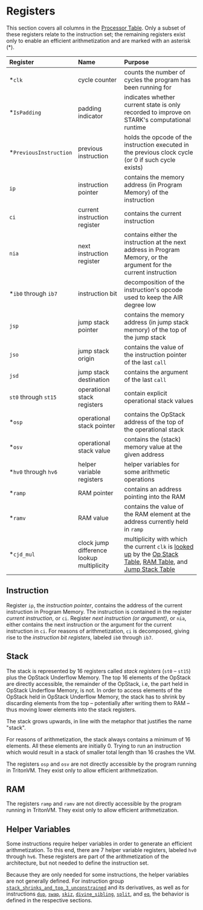 # Registers

This section covers all columns in the [Processor Table](processor-table.md).
Only a subset of these registers relate to the instruction set;
the remaining registers exist only to enable an efficient arithmetization and are marked with an asterisk (\*).

| Register               | Name                                      | Purpose                                                                                                                                                                                                                   |
|:-----------------------|:------------------------------------------|:--------------------------------------------------------------------------------------------------------------------------------------------------------------------------------------------------------------------------|
| *`clk`                 | cycle counter                             | counts the number of cycles the program has been running for                                                                                                                                                              |
| *`IsPadding`           | padding indicator                         | indicates whether current state is only recorded to improve on STARK's computational runtime                                                                                                                              |
| *`PreviousInstruction` | previous instruction                      | holds the opcode of the instruction executed in the previous clock cycle (or 0 if such cycle exists)                                                                                                                      |
| `ip`                   | instruction pointer                       | contains the memory address (in Program Memory) of the instruction                                                                                                                                                        |
| `ci`                   | current instruction register              | contains the current instruction                                                                                                                                                                                          |
| `nia`                  | next instruction register                 | contains either the instruction at the next address in Program Memory, or the argument for the current instruction                                                                                                        |
| *`ib0` through `ib7`   | instruction bit                           | decomposition of the instruction's opcode used to keep the AIR degree low                                                                                                                                                 |
| `jsp`                  | jump stack pointer                        | contains the memory address (in jump stack memory) of the top of the jump stack                                                                                                                                           |
| `jso`                  | jump stack origin                         | contains the value of the instruction pointer of the last `call`                                                                                                                                                          |
| `jsd`                  | jump stack destination                    | contains the argument of the last `call`                                                                                                                                                                                  |
| `st0` through `st15`   | operational stack registers               | contain explicit operational stack values                                                                                                                                                                                 |
| *`osp`                 | operational stack pointer                 | contains the OpStack address of the top of the operational stack                                                                                                                                                          |
| *`osv`                 | operational stack value                   | contains the (stack) memory value at the given address                                                                                                                                                                    |
| *`hv0` through `hv6`   | helper variable registers                 | helper variables for some arithmetic operations                                                                                                                                                                           |
| *`ramp`                | RAM pointer                               | contains an address pointing into the RAM                                                                                                                                                                                 |
| *`ramv`                | RAM value                                 | contains the value of the RAM element at the address currently held in `ramp`                                                                                                                                             |
| *`cjd_mul`             | clock jump difference lookup multiplicity | multiplicity with which the current `clk` is [looked up](lookup-argument.md) by the [Op Stack Table](operational-stack-table.md), [RAM Table](random-access-memory-table.md), and [Jump Stack Table](jump-stack-table.md) |

## Instruction

Register `ip`, the *instruction pointer*, contains the address of the current instruction in Program Memory.
The instruction is contained in the register *current instruction*, or `ci`.
Register *next instruction (or argument)*, or `nia`, either contains the next instruction or the argument for the current instruction in `ci`.
For reasons of arithmetization, `ci` is decomposed, giving rise to the *instruction bit registers*, labeled `ib0` through `ib7`.

## Stack

The stack is represented by 16 registers called *stack registers* (`st0` – `st15`) plus the OpStack Underflow Memory.
The top 16 elements of the OpStack are directly accessible, the remainder of the OpStack, i.e, the part held in OpStack Underflow Memory, is not.
In order to access elements of the OpStack held in OpStack Underflow Memory, the stack has to shrink by discarding elements from the top – potentially after writing them to RAM – thus moving lower elements into the stack registers.

The stack grows upwards, in line with the metaphor that justifies the name "stack".

For reasons of arithmetization, the stack always contains a minimum of 16 elements.
All these elements are initially 0.
Trying to run an instruction which would result in a stack of smaller total length than 16 crashes the VM.

The registers `osp` and `osv` are not directly accessible by the program running in TritonVM.
They exist only to allow efficient arithmetization.

## RAM

The registers `ramp` and `ramv` are not directly accessible by the program running in TritonVM.
They exist only to allow efficient arithmetization.

## Helper Variables

Some instructions require helper variables in order to generate an efficient arithmetization.
To this end, there are 7 helper variable registers, labeled `hv0` through `hv6`.
These registers are part of the arithmetization of the architecture, but not needed to define the instruction set.

Because they are only needed for some instructions, the helper variables are not generally defined.
For instruction group [`stack_shrinks_and_top_3_unconstrained`](instruction-groups.md#group-stack_shrinks_and_top_3_unconstrained) and its derivatives, as well as for instructions
[`dup`](instruction-specific-transition-constraints.md#helper-variable-definitions-for-dup--i),
[`swap`](instruction-specific-transition-constraints.md#helper-variable-definitions-for-swap--i),
[`skiz`](instruction-specific-transition-constraints.md#helper-variable-definitions-for-skiz),
[`divine_sibling`](instruction-specific-transition-constraints.md#helper-variable-definitions-for-divine_sibling),
[`split`](instruction-specific-transition-constraints.md#helper-variable-definitions-for-split), and
[`eq`](instruction-specific-transition-constraints.md#helper-variable-definitions-for-eq),
the behavior is defined in the respective sections.

